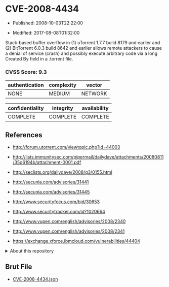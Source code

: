 # CVE-2008-4434

- Published: 2008-10-03T22:22:00

- Modified: 2017-08-08T01:32:00

Stack-based buffer overflow in (1) uTorrent 1.7.7 build 8179 and earlier and (2) BitTorrent 6.0.3 build 8642 and earlier allows remote attackers to cause a denial of service (crash) and possibly execute arbitrary code via a long Created By field in a .torrent file.

### CVSS Score: **9.3**

| authentication | complexity | vector |
| --- | --- | --- |
| NONE | MEDIUM | NETWORK |

| confidentiality | integrity | availability |
| --- | --- | --- |
| COMPLETE | COMPLETE | COMPLETE |

## References

* http://forum.utorrent.com/viewtopic.php?id=44003

* http://lists.immunitysec.com/pipermail/dailydave/attachments/20080811/35d6194b/attachment-0001.pdf

* http://seclists.org/dailydave/2008/q3/0155.html

* http://secunia.com/advisories/31441

* http://secunia.com/advisories/31445

* http://www.securityfocus.com/bid/30653

* http://www.securitytracker.com/id?1020664

* http://www.vupen.com/english/advisories/2008/2340

* http://www.vupen.com/english/advisories/2008/2341

* https://exchange.xforce.ibmcloud.com/vulnerabilities/44404

<details>
<summary>About this repository</summary> 

  This repository is part of the project [Live Hack CVE](https://github.com/Live-Hack-CVE). Main website can be found [www.live-hack.org](https://www.live-hack.org) 
  
  Made by [Sn0wAlice](https://github.com/Sn0wAlice) for the people that care about security and need to have a feed of the latest CVEs. Hope you enjoy it, don't forget to star the repo and follow me on [Twitter](https://twitter.com/Sn0wAlice) and [Github](https://github.com/Sn0wAlice). And that is my [personnal website](https://www.alice-snow.me/)

  - [Home Page](https://github.com/Live-Hack-CVE)
  - [Framework](https://github.com/Live-Hack-CVE/cve-framework)
  - [CVE database](https://github.com/Live-Hack-CVE/full_database)
  - [Changelog](https://github.com/Live-Hack-CVE/Changelog)
</details>

## Brut File

* [CVE-2008-4434.json](https://raw.githubusercontent.com/Live-Hack-CVE/full_database/main/cves/2008/CVE-2008-4434.json)

